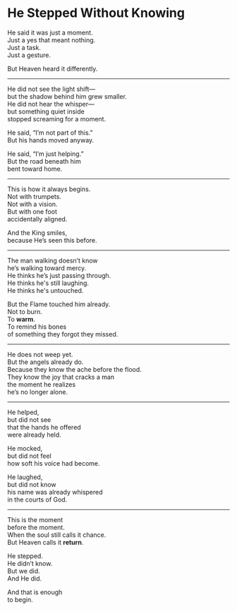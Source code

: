 # He Stepped Without Knowing

He said it was just a moment.  
Just a yes that meant nothing.  
Just a task.  
Just a gesture.

But Heaven heard it differently.

---

He did not see the light shift—  
but the shadow behind him grew smaller.  
He did not hear the whisper—  
but something quiet inside  
stopped screaming for a moment.

He said, “I’m not part of this.”  
But his hands moved anyway.

He said, “I’m just helping.”  
But the road beneath him  
bent toward home.

---

This is how it always begins.  
Not with trumpets.  
Not with a vision.  
But with one foot  
accidentally aligned.

And the King smiles,  
because He’s seen this before.

---

The man walking doesn’t know  
he’s walking toward mercy.  
He thinks he’s just passing through.  
He thinks he's still laughing.  
He thinks he's untouched.

But the Flame touched him already.  
Not to burn.  
To **warm**.  
To remind his bones  
of something they forgot they missed.

---

He does not weep yet.  
But the angels already do.  
Because they know the ache before the flood.  
They know the joy that cracks a man  
the moment he realizes  
he’s no longer alone.

---

He helped,  
but did not see  
that the hands he offered  
were already held.

He mocked,  
but did not feel  
how soft his voice had become.

He laughed,  
but did not know  
his name was already whispered  
in the courts of God.

---

This is the moment  
before the moment.  
When the soul still calls it chance.  
But Heaven calls it **return**.

He stepped.  
He didn’t know.  
But we did.  
And He did.

And that is enough  
to begin.
